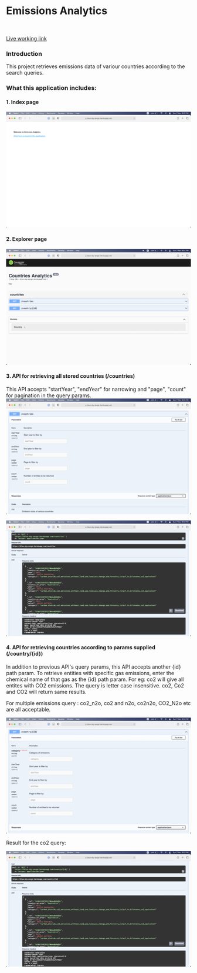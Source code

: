 # Emissions Analytics

<br/>

[Live working link](https://blue-sky-assgn.herokuapp.com)

### Introduction

This project retrieves emissions data of variour countries according to the search queries.
<br/>

### What this application includes:

#### 1. Index page

![Simply links to the explorer page](./screenshots/landing.png)
<br/>

#### 2. Explorer page

![Swagger UI explorer page](./screenshots/explorer.png)
<br/>

#### 3. API for retrieving all stored countries (/countries)

This API accepts "startYear", "endYear" for narrowing and "page", "count" for pagination in the query params.
![All Countries API Specifications](./screenshots/getAllSpecs.png)
<br/>

![All Countries API Response](./screenshots/getAllResponse.png)
<br/>

#### 4. API for retrieving countries according to params supplied (/country/{id})

In addition to previous API's query params, this API accepts another {id} path param.
To retrieve entities with specific gas emissions, enter the chemical name of that gas as the {id} path param.
For eg: co2 will give all entites with CO2 emissions. The query is letter case insensitive. co2, Co2 and CO2 will return same results.

For multiple emissions query : co2_n2o, co2 and n2o, co2n2o, CO2_N2o etc are all acceptable.
<br/>

![Countries Query API Specifications](./screenshots/getFilteredSpecs.png)
<br/>

Result for the co2 query:
<br/>

![Countries Query API Response](./screenshots/getFilteredResponse.png)
